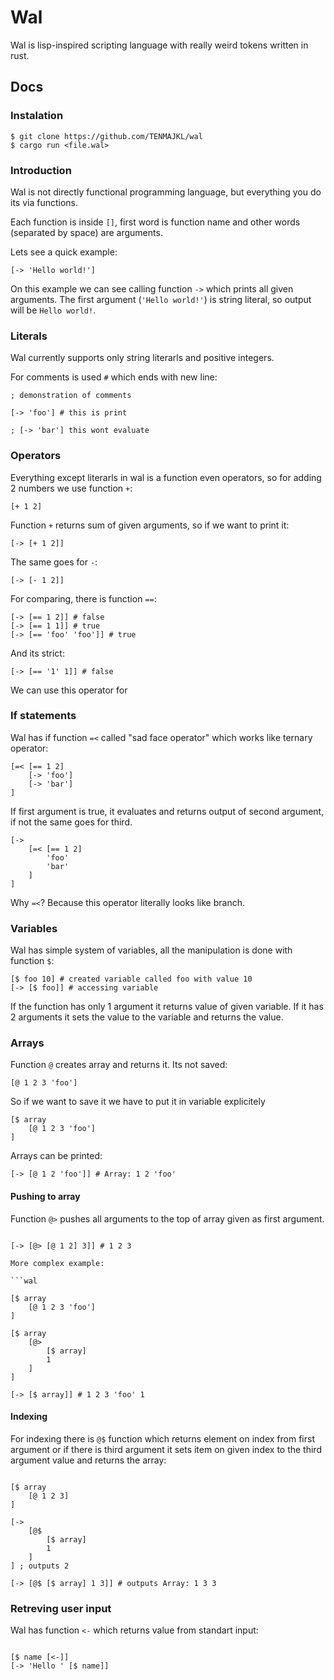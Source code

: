 # Wal

Wal is lisp-inspired scripting language with really weird tokens written in rust.

## Docs

### Instalation

```
$ git clone https://github.com/TENMAJKL/wal
$ cargo run <file.wal>
```

### Introduction

Wal is not directly functional programming language, but everything you do its via functions.

Each function is inside `[]`, first word is function name and other words (separated by space) are arguments.

Lets see a quick example:

```wal
[-> 'Hello world!']
```

On this example we can see calling function `->` which prints all given arguments. The first argument (`'Hello world!'`) is string literal, so output will be `Hello world!`.

### Literals

Wal currently supports only string literarls and positive integers.

For comments is used `#` which ends with new line:

```wal
; demonstration of comments

[-> 'foo'] # this is print 

; [-> 'bar'] this wont evaluate
```

### Operators

Everything except literarls in wal is a function even operators, so for adding 2 numbers we use function `+`:

```wal
[+ 1 2]
```

Function `+` returns sum of given arguments, so if we want to print it:

```wal
[-> [+ 1 2]]
```

The same goes for `-`:

```wal
[-> [- 1 2]]
```

For comparing, there is function `==`:

```wal
[-> [== 1 2]] # false
[-> [== 1 1]] # true
[-> [== 'foo' 'foo']] # true
```

And its strict:

```wal
[-> [== '1' 1]] # false
```

We can use this operator for

### If statements

Wal has if function `=<` called "sad face operator" which works like ternary operator:

```wal
[=< [== 1 2]
    [-> 'foo']
    [-> 'bar']
]
```

If first argument is true, it evaluates and returns output of second argument, if not the same goes for third.

```wal
[-> 
    [=< [== 1 2]
        'foo'
        'bar'
    ]
]
```

Why `=<`? Because this operator literally looks like branch.

### Variables

Wal has simple system of variables, all the manipulation is done with function `$`:

```wal
[$ foo 10] # created variable called foo with value 10
[-> [$ foo]] # accessing variable 
```

If the function has only 1 argument it returns value of given variable. If it has 2 arguments it sets the value to the variable and returns the value.

### Arrays

Function `@` creates array and returns it. Its not saved:

```
[@ 1 2 3 'foo']
```

So if we want to save it we have to put it in variable explicitely

```wal
[$ array
    [@ 1 2 3 'foo']
]
```

Arrays can be printed:

```wal
[-> [@ 1 2 'foo']] # Array: 1 2 'foo'
```

#### Pushing to array

Function `@>` pushes all arguments to the top of array given as first argument.

```wal

[-> [@> [@ 1 2] 3]] # 1 2 3

More complex example:

```wal

[$ array
    [@ 1 2 3 'foo']
]

[$ array
    [@>
        [$ array]
        1
    ] 
]

[-> [$ array]] # 1 2 3 'foo' 1

```

#### Indexing

For indexing there is `@$` function which returns element on index from first argument or if there is third argument it sets item on given index to the third argument value and returns the array:

```wal

[$ array
    [@ 1 2 3]
]

[->
    [@$ 
        [$ array]
        1
    ]
] ; outputs 2

[-> [@$ [$ array] 1 3]] # outputs Array: 1 3 3

```

### Retreving user input

Wal has function `<-` which returns value from standart input:

```wal

[$ name [<-]]
[-> 'Hello ' [$ name]]
```
